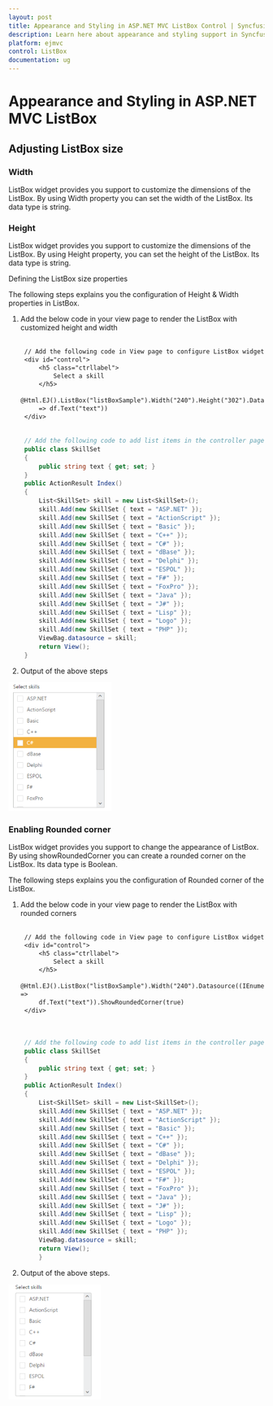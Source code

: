 ```yaml
---
layout: post
title: Appearance and Styling in ASP.NET MVC ListBox Control | Syncfusion
description: Learn here about appearance and styling support in Syncfusion Essential ASP.NET MVC ListBox Control, its elements and more.
platform: ejmvc
control: ListBox
documentation: ug
---
```


# Appearance and Styling in ASP.NET MVC ListBox

## Adjusting ListBox size

### Width

ListBox widget provides you support to customize the dimensions of the ListBox. By using Width property you can set the width of the ListBox. Its data type is string.

### Height

ListBox widget provides you support to customize the dimensions of the ListBox. By using Height property, you can set the height of the ListBox. Its data type is string.

Defining the ListBox size properties

The following steps explains you the configuration of Height & Width properties in ListBox.

1. Add the below code in your view page to render the ListBox with customized height and width

   ~~~ cshtml
   
	// Add the following code in View page to configure ListBox widget
	<div id="control">  
		<h5 class="ctrllabel"> 
			Select a skill 
		</h5>
		@Html.EJ().ListBox("listBoxSample").Width("240").Height("302").Datasource((IEnumerable<SkillSet>)ViewBag.datasource).ListBoxFields(df 
		=> df.Text("text"))
	</div>

   ~~~
   
   
   ~~~ csharp
   
	// Add the following code to add list items in the controller page
	public class SkillSet 
	{    
		public string text { get; set; }  
	}    
	public ActionResult Index() 
	{ 
		List<SkillSet> skill = new List<SkillSet>();     
		skill.Add(new SkillSet { text = "ASP.NET" }); 
		skill.Add(new SkillSet { text = "ActionScript" });     
		skill.Add(new SkillSet { text = "Basic" });    
		skill.Add(new SkillSet { text = "C++" });   
		skill.Add(new SkillSet { text = "C#" });    
		skill.Add(new SkillSet { text = "dBase" });  
		skill.Add(new SkillSet { text = "Delphi" });  
		skill.Add(new SkillSet { text = "ESPOL" });   
		skill.Add(new SkillSet { text = "F#" });      
		skill.Add(new SkillSet { text = "FoxPro" });    
		skill.Add(new SkillSet { text = "Java" });     
		skill.Add(new SkillSet { text = "J#" });     
		skill.Add(new SkillSet { text = "Lisp" });    
		skill.Add(new SkillSet { text = "Logo" });    
		skill.Add(new SkillSet { text = "PHP" });    
		ViewBag.datasource = skill; 
		return View();    
	}

   ~~~
   


2. Output of the above steps


![](Appearance-and-Styling_images/Appearance-and-Styling_img1.png)



### Enabling Rounded corner

ListBox widget provides you support to change the appearance of ListBox. By using showRoundedCorner you can create a rounded corner on the ListBox. Its data type is Boolean.

The following steps explains you the configuration of Rounded corner of the ListBox.

1. Add the below code in your view page to render the ListBox with rounded corners


   ~~~ cshtml
   
	// Add the following code in View page to configure ListBox widget
	<div id="control">  
		<h5 class="ctrllabel"> 
			Select a skill  
		</h5> 
		@Html.EJ().ListBox("listBoxSample").Width("240").Datasource((IEnumerable<SkillSet>)ViewBag.datasource).ListBoxFields(df =>
		df.Text("text")).ShowRoundedCorner(true)
	</div>
		
   ~~~
   
		
   ~~~ csharp
   
	// Add the following code to add list items in the controller page 
	public class SkillSet
	{  
		public string text { get; set; } 
	} 
	public ActionResult Index()
	{    
		List<SkillSet> skill = new List<SkillSet>();  
		skill.Add(new SkillSet { text = "ASP.NET" });
		skill.Add(new SkillSet { text = "ActionScript" });
		skill.Add(new SkillSet { text = "Basic" });     
		skill.Add(new SkillSet { text = "C++" });     
		skill.Add(new SkillSet { text = "C#" });     
		skill.Add(new SkillSet { text = "dBase" });  
		skill.Add(new SkillSet { text = "Delphi" }); 
		skill.Add(new SkillSet { text = "ESPOL" });  
		skill.Add(new SkillSet { text = "F#" });    
		skill.Add(new SkillSet { text = "FoxPro" }); 
		skill.Add(new SkillSet { text = "Java" });  
		skill.Add(new SkillSet { text = "J#" });   
		skill.Add(new SkillSet { text = "Lisp" }); 
		skill.Add(new SkillSet { text = "Logo" }); 
		skill.Add(new SkillSet { text = "PHP" });  
		ViewBag.datasource = skill;   
		return View(); 
		}

   ~~~
   



2. Output of the above steps.


![](Appearance-and-Styling_images/Appearance-and-Styling_img2.png)



